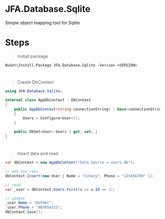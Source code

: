# JFA.Database.Sqlite
Simple object mapping tool for Sqlite

# Steps

> Install package
```PM
NuGet\Install-Package JFA.Database.Sqlite -Version <VERSION>
```
#
> Create DbContext
```C#
using JFA.Database.Sqlite;

internal class AppDbContext : DbContext
{
    public AppDbContext(string connectionString) : base(connectionString)
    {
        Users = Configure<User>();
    }

    public DbSet<User> Users { get; set; }
}
```
# 
> Insert data and read
```C#
var dbContext = new AppDbContext("Data Source = users.db");

// add new rows
dbContext.Insert(new User { Name = "Csharp", Phone = "123456789" });

// read
var _user = dbContext.Users.First(u => u.Id == 1);

// update
_user.Name = "DotNet";
_user.Phone = "987654321";
dbContext.Save();

```
